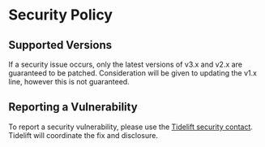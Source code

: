 # Security Policy

## Supported Versions

If a security issue occurs, only the latest versions of v3.x and v2.x are guaranteed to be patched.
Consideration will be given to updating the v1.x line, however this is not guaranteed.

## Reporting a Vulnerability

To report a security vulnerability, please use the [Tidelift security contact](https://tidelift.com/security).
Tidelift will coordinate the fix and disclosure.
